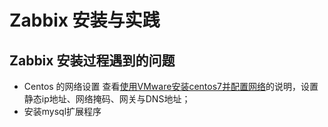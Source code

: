 # Zabbix 安装与实践
## Zabbix 安装过程遇到的问题
* Centos 的网络设置
查看[使用VMware安装centos7并配置网络](https://blog.csdn.net/xiehd313/article/details/80814584)的说明，设置静态ip地址、网络掩码、网关与DNS地址；
* 安装mysql扩展程序